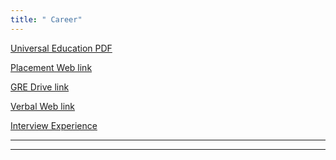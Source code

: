 ```yaml
---
title: " Career"
---
```

<a href="https://drive.google.com/file/d/1oUB7DF9XWz7SfrQXpBYWMdJRIW2qbNLd/view?usp=drivesdk"> Universal Education PDF</a><br>

<a href="https://inspirit.net.in/ebooks/category/placements">Placement Web link</a><br>

<a href="https://drive.google.com/drive/folders/0B2jZERjUXCHhZnB5T0tpY2ZyRmc">GRE Drive link</a>
<br>

<a href="http://careergyan.in/verbal-aptitude-introduction-to-the-pattern-of-questions-in-english-section/">Verbal Web link</a>
<br>

<a href="http://placement.freshersworld.com/robert-bosch-candidate-experience/331407704335">Interview Experience</a><br>

<hr>
<hr>
